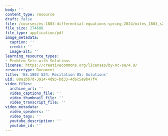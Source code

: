 ```yaml
---
body: ''
content_type: resource
draft: false
file: /courses/es-1803-differential-equations-spring-2024/mites_1803_s24_probsect-week5-qa.pdf
file_size: 274608
file_type: application/pdf
image_metadata:
  caption: ''
  credit: ''
  image-alt: ''
learning_resource_types:
- Problem Sets with Solutions
license: https://creativecommons.org/licenses/by-nc-sa/4.0/
resourcetype: Document
title: 'ES.1803 S24: Recitation 05: Solutions'
uid: 88a1bb7d-3914-4d95-bd33-4d6c5e9b47f4
video_files:
  archive_url: ''
  video_captions_file: ''
  video_thumbnail_file: ''
  video_transcript_file: ''
video_metadata:
  video_speakers: ''
  video_tags: ''
  youtube_description: ''
  youtube_id: ''
---
```

